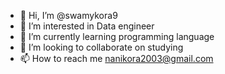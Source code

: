 - 👋 Hi, I’m @swamykora9
- 👀 I’m interested in Data engineer
- 🌱 I’m currently learning programming language
- 💞️ I’m looking to collaborate on studying
- 📫 How to reach me nanikora2003@gmail.com

<!---
swamykora9/swamykora9 is a ✨ special ✨ repository because its `README.md` (this file) appears on your GitHub profile.
You can click the Preview link to take a look at your changes.
--->
